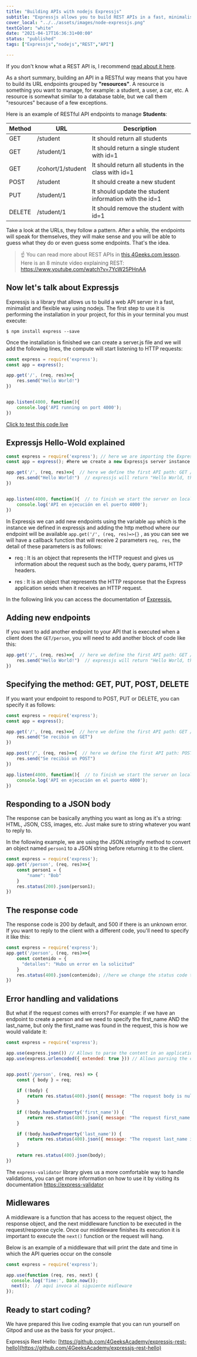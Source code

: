 ```yaml
---
title: "Building APIs with nodejs Expressjs"
subtitle: "Expressjs allows you to build REST APIs in a fast, minimalist and flexible way"
cover_local: "../../assets/images/node-expressjs.png"
textColor: "white"
date: "2021-04-17T16:36:31+00:00"
status: "published"
tags: ["Expressjs","nodejs","REST","API"]

---
```


If you don't know what a REST API is, I recommend [read about it here](https://4geeks.com/lesson/understanding-rest-apis).

As a short summary, building an API in a RESTful way means that you have to build its URL endpoints grouped by **"resources"**. A resource is something you want to manage, for example: a student, a user, a car, etc. A resource is somewhat similar to a database table, but we call them "resources" because of a few exceptions.

Here is an example of RESTful API endpoints to manage **Students**:

| Method | URL | Description |
| ------ | --- | ----------- |
| GET    | /student | It should return all students |
| GET    | /student/1 | It should return a single student with id=1 |
| GET    | /cohort/1/student | It should return all students in the class with id=1 |
| POST   | /student | It should create a new student|
| PUT    | /student/1 | It should update the student information with the id=1 |
| DELETE | /student/1 | It should remove the student with id=1 |

Take a look at the URLs, they follow a pattern. After a while, the endpoints will speak for themselves, they will make sense and you will be able to guess what they do or even guess some endpoints. That's the idea.

> :point_up: You can read more about REST APIs in [this 4Geeks.com lesson](https://4geeks.com/lesson/understanding-rest-apis).<br /> Here is an 8 minute video explaining REST: https://www.youtube.com/watch?v=7YcW25PHnAA

## Now let's talk about Expressjs

Expressjs is a library that allows us to build a web API server in a fast, minimalist and flexible way using nodejs. The first step to use it is performing the installation in your project, for this in your terminal you must execute:

```
$ npm install express --save
```

Once the installation is finished we can create a server.js file and we will add the following lines, the compute will start listening to HTTP requests:

```javascript
const express = require('express');
const app = express();

app.get('/', (req, res)=>{
    res.send("Hello World!")
})


app.listen(4000, function(){
    console.log('API running on port 4000');
})
```
[Click to test this code live](https://replit.com/@ManuelOrtega3/Expressjs-Hello-World)


## Expressjs Hello-Wold explained

```javascript
const express = require('express'); // here we are importing the Expressjs library in our file.
const app = express(); #here we create a new Expressjs server instance.

app.get('/', (req, res)=>{  // here we define the first API path: GET /
    res.send("Hello World!")  // expressjs will return "Hello World, this could be an HTML string or a JSON string.
})


app.listen(4000, function(){  // to finish we start the server on localhost.
    console.log('API en ejecución en el puerto 4000');
})
```
In Expressjs we can add new endpoints using the variable `app` which is the instance we defined in expressjs and adding the http method where our endpoint will be available `app.get('/', (req, res)=>{}` , as you can see we will have a callback function that will receive 2 parameters `req, res`, the detail of these parameters is as follows:

- req : It is an object that represents the HTTP request and gives us information about the request such as the body, query params, HTTP headers.

- res : It is an object that represents the HTTP response that the Express application sends when it receives an HTTP request.

In the following link you can access the documentation of [Expressjs.](http://expressjs.com/es/api.html)

## Adding new endpoints

If you want to add another endpoint to your API that is executed when a client does the `GET/person`, you will need to add another block of code like this:

```javascript
app.get('/', (req, res)=>{  // here we define the first API path: GET /
    res.send("Hello World!")  // expressjs will return "Hello World, this could be an HTML string or a JSON string.
})
```

## Specifying the method: GET, PUT, POST, DELETE

If you want your endpoint to respond to POST, PUT or DELETE, you can specify it as follows:

```javascript
const express = require('express');
const app = express();

app.get('/', (req, res)=>{  // here we define the first API path: GET /
    res.send("Se recibió un GET")
})

app.post('/', (req, res)=>{  // here we define the first API path: POST /
    res.send("Se recibió un POST")
})

app.listen(4000, function(){  // to finish we start the server on localhost.
    console.log('API en ejecución en el puerto 4000');
})
```

## Responding to a JSON body

The response can be basically anything you want as long as it's a string: HTML, JSON, CSS, images, etc. Just make sure to string whatever you want to reply to.

In the following example, we are using the JSON.stringify method to convert an object named `person1` to a JSON string before returning it to the client.

```javascript
const express = require('express');
app.get('/person', (req, res)=>{
    const person1 = {
        "name": "Bob"
    }
    res.status(200).json(person1);
})
```

## The response code

The response code is 200 by default, and 500 if there is an unknown error. If you want to reply to the client with a different code, you'll need to specify it like this:


```javascript
const express = require('express');
app.get('/person', (req, res)=>{
    const contenido = {
      "detalles": "Hubo un error en la solicitud"
    }
    res.status(400).json(contenido); //here we change the status code to 400 (very common code in case of request errors)
})
```

## Error handling and validations

But what if the request comes with errors? For example: if we have an endpoint to create a person and we need to specify the first_name AND the last_name, but only the first_name was found in the request, this is how we would validate it:

```javascript
const express = require('express');

app.use(express.json()) // Allows to parse the content in an application/json type
app.use(express.urlencoded({ extended: true })) // Allows parsing the content into an application/x-www-form-urlencoded type


app.post('/person', (req, res) => {
    const { body } = req; 
    
    if (!body) {
        return res.status(400).json({ message: "The request body is null" });
    }

    if (!body.hasOwnProperty('first_name')) {
        return res.status(400).json({ message: "The request first_name is null" });
    }

    if (!body.hasOwnProperty('last_name')) {
        return res.status(400).json({ message: "The request last_name is null" });
    }

    return res.status(400).json(body);
})
```
The `express-validator` library gives us a more comfortable way to handle validations, you can get more information on how to use it by visiting its documentation  [https://express-validator](https://express-validator.github.io/docs/) 


## Midlewares

A middleware is a function that has access to the request object, the response object, and the next middleware function to be executed in the request/response cycle. Once our middleware finishes its execution it is important to execute the `next()` function or the request will hang.

Below is an example of a middleware that will print the date and time in which the API queries occur on the console

```javascript
const express = require('express');

app.use(function (req, res, next) {
  console.log('Time:', Date.now());
  next();  // aquí invoca al siguiente midleware
});

```

## Ready to start coding?

We have prepared this live coding example that you can run yourself on Gitpod and use as the basis for your project..

Expressjs Rest Hello: [https://github.com/4GeeksAcademy/expressjs-rest-hello](https://github.com/4GeeksAcademy/expressjs-rest-hello)
